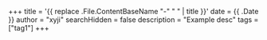 +++
title = '{{ replace .File.ContentBaseName "-" " " | title }}'
date = {{ .Date }}
author = "xyji"
searchHidden = false
description = "Example desc"
tags = ["tag1"]
+++
